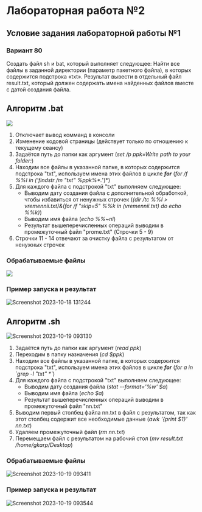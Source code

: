 # Лабораторная работа №2
##  Условие задания лабораторной работы №1
### Вариант 80
Создать файл sh и bat, который выполняет следующее: 
Найти все файлы в заданной директории (параметр пакетного файла), в которых содержится подстрока «txt». Результат вывести в отдельный файл result.txt, который должен содержать имена найденных файлов вместе с датой создания файла.
## Алгоритм .bat
![](https://github.com/iis-32170x/RPIIS/assets/144227421/24c6b8eb-1dc5-404c-996d-aab6ae8c59be)
1. Отключает вывод комманд в консоли
2. Изменение кодовой страницы (действует только по отношению к текущему сеансу)
3. Задаётся путь до папки как аргумент (*set /p ppk=Write path to your folder:*)
4. Находим все файлы в указанной папке, в которых содержится подстрока "txt", используем имена этих файлов в цикле ***for*** (*for /f %%I in ('findstr /m "txt" %ppk%\*.*')*)
5. Для каждого файла с подстрокой "txt" выполняем следующее:
   - Выводим дату создания файла с дополнительной обработкой, чтобы избавиться от ненужных строчек (*(dir /tc %%I > vremennii.txt)&(for /f "skip=5" %%k in (vremennii.txt) do echo %%k)*) 
   - Выводим имя файла (*echo %%~nI*)
   - Результат вышеперечисленных операций выводим в промежуточный файл "prome.txt" (Строчки 5 - 9)
6. Строчки 11 - 14 отвечают за очистку файла с результатом от ненужных строчек
### Обрабатываемые файлы
![](https://github.com/iis-32170x/RPIIS/assets/144227421/ec9fb7c8-85d9-4ebc-93cc-d7c469ba0f8e)
### Пример запуска и результат
![Screenshot 2023-10-18 131244](https://github.com/iis-32170x/RPIIS/assets/144227421/b696d510-deea-4e75-a87d-7d809ff6c09e)
## Алгоритм .sh
![Screenshot 2023-10-19 093130](https://github.com/iis-32170x/RPIIS/assets/144227421/7410fb4f-21db-422c-a6ab-7c514f3465cd)
1. Задаётся путь до папки как аргумент (*read ppk*)
2. Переходим в папку назначения (*cd $ppk*)
3. Находим все файлы в указанной папке, в которых содержится подстрока "txt", используем имена этих файлов в цикле ***for*** (*for a in \`grep -l "txt" \*\`*)
5. Для каждого файла с подстрокой "txt" выполняем следующее:
   - Выводим дату создания файла (*stat --format='%w' $a*) 
   - Выводим имя файла (*echo $a*)
   - Результат вышеперечисленных операций выводим в промежуточный файл "nn.txt"
6. Выводим первый столбец файла nn.txt в файл с результатом, так как этот столбец содержит все необходимые данные (*awk '{print $1}' nn.txt*)
7. Удаляем промежуточный файл (*rm nn.txt*)
8. Перемещаем файл с результатом на рабочий стол (*mv result.txt /home/gkarp/Desktop*)
### Обрабатываемые файлы
![Screenshot 2023-10-19 093411](https://github.com/iis-32170x/RPIIS/assets/144227421/76f987d6-c879-4cb2-b9a5-3238d17b4e5c)
### Пример запуска и результат
![Screenshot 2023-10-19 093544](https://github.com/iis-32170x/RPIIS/assets/144227421/3a84b38c-83fd-4ba5-8b9c-89f4ee9ee3d2)



